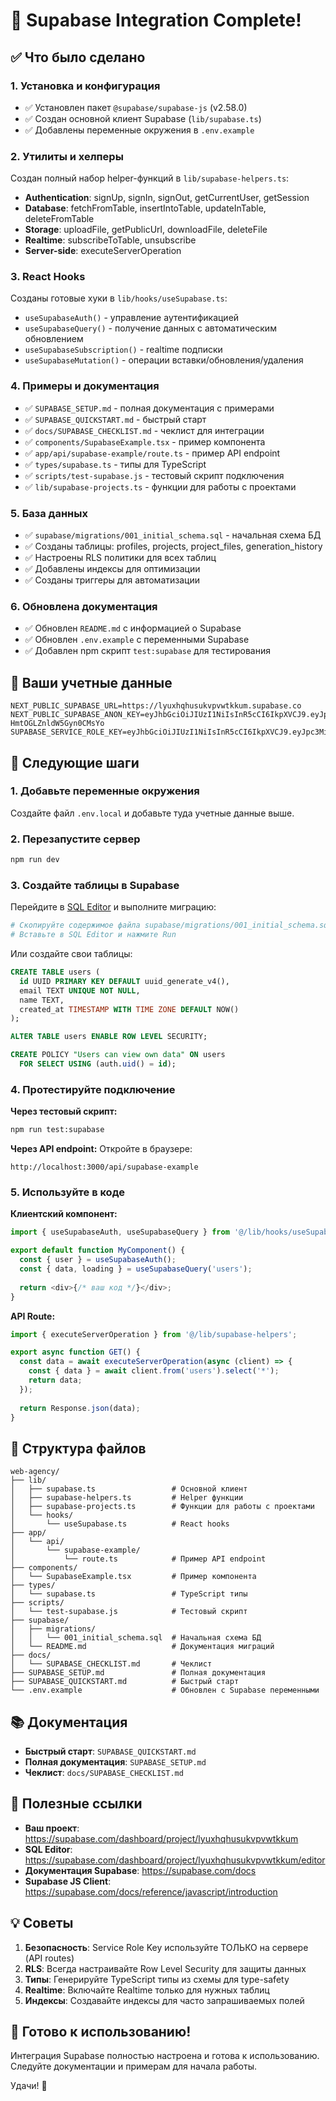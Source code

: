 # 🎉 Supabase Integration Complete!

## ✅ Что было сделано

### 1. Установка и конфигурация
- ✅ Установлен пакет `@supabase/supabase-js` (v2.58.0)
- ✅ Создан основной клиент Supabase (`lib/supabase.ts`)
- ✅ Добавлены переменные окружения в `.env.example`

### 2. Утилиты и хелперы
Создан полный набор helper-функций в `lib/supabase-helpers.ts`:
- **Authentication**: signUp, signIn, signOut, getCurrentUser, getSession
- **Database**: fetchFromTable, insertIntoTable, updateInTable, deleteFromTable
- **Storage**: uploadFile, getPublicUrl, downloadFile, deleteFile
- **Realtime**: subscribeToTable, unsubscribe
- **Server-side**: executeServerOperation

### 3. React Hooks
Созданы готовые хуки в `lib/hooks/useSupabase.ts`:
- `useSupabaseAuth()` - управление аутентификацией
- `useSupabaseQuery()` - получение данных с автоматическим обновлением
- `useSupabaseSubscription()` - realtime подписки
- `useSupabaseMutation()` - операции вставки/обновления/удаления

### 4. Примеры и документация
- ✅ `SUPABASE_SETUP.md` - полная документация с примерами
- ✅ `SUPABASE_QUICKSTART.md` - быстрый старт
- ✅ `docs/SUPABASE_CHECKLIST.md` - чеклист для интеграции
- ✅ `components/SupabaseExample.tsx` - пример компонента
- ✅ `app/api/supabase-example/route.ts` - пример API endpoint
- ✅ `types/supabase.ts` - типы для TypeScript
- ✅ `scripts/test-supabase.js` - тестовый скрипт подключения
- ✅ `lib/supabase-projects.ts` - функции для работы с проектами

### 5. База данных
- ✅ `supabase/migrations/001_initial_schema.sql` - начальная схема БД
- ✅ Созданы таблицы: profiles, projects, project_files, generation_history
- ✅ Настроены RLS политики для всех таблиц
- ✅ Добавлены индексы для оптимизации
- ✅ Созданы триггеры для автоматизации

### 6. Обновлена документация
- ✅ Обновлен `README.md` с информацией о Supabase
- ✅ Обновлен `.env.example` с переменными Supabase
- ✅ Добавлен npm скрипт `test:supabase` для тестирования

## 🔑 Ваши учетные данные

```env
NEXT_PUBLIC_SUPABASE_URL=https://lyuxhqhusukvpvwtkkum.supabase.co
NEXT_PUBLIC_SUPABASE_ANON_KEY=eyJhbGciOiJIUzI1NiIsInR5cCI6IkpXVCJ9.eyJpc3MiOiJzdXBhYmFzZSIsInJlZiI6Imx5dXhocWh1c3VrdnB2d3Rra3VtIiwicm9sZSI6ImFub24iLCJpYXQiOjE3NTkxNzM0MjAsImV4cCI6MjA3NDc0OTQyMH0.JidO0voYsPldgFiaUYwAp-HmtOGLZnldW5Gyn0CMsYo
SUPABASE_SERVICE_ROLE_KEY=eyJhbGciOiJIUzI1NiIsInR5cCI6IkpXVCJ9.eyJpc3MiOiJzdXBhYmFzZSIsInJlZiI6Imx5dXhocWh1c3VrdnB2d3Rra3VtIiwicm9sZSI6InNlcnZpY2Vfcm9sZSIsImlhdCI6MTc1OTE3MzQyMCwiZXhwIjoyMDc0NzQ5NDIwfQ.LkxzPWN_T0jMmwJGwdkYs1Pkw01cYzf_4g4oSdxQcaE
```

## 🚀 Следующие шаги

### 1. Добавьте переменные окружения
Создайте файл `.env.local` и добавьте туда учетные данные выше.

### 2. Перезапустите сервер
```bash
npm run dev
```

### 3. Создайте таблицы в Supabase
Перейдите в [SQL Editor](https://supabase.com/dashboard/project/lyuxhqhusukvpvwtkkum/editor) и выполните миграцию:

```bash
# Скопируйте содержимое файла supabase/migrations/001_initial_schema.sql
# Вставьте в SQL Editor и нажмите Run
```

Или создайте свои таблицы:
```sql
CREATE TABLE users (
  id UUID PRIMARY KEY DEFAULT uuid_generate_v4(),
  email TEXT UNIQUE NOT NULL,
  name TEXT,
  created_at TIMESTAMP WITH TIME ZONE DEFAULT NOW()
);

ALTER TABLE users ENABLE ROW LEVEL SECURITY;

CREATE POLICY "Users can view own data" ON users
  FOR SELECT USING (auth.uid() = id);
```

### 4. Протестируйте подключение

**Через тестовый скрипт:**
```bash
npm run test:supabase
```

**Через API endpoint:**
Откройте в браузере:
```
http://localhost:3000/api/supabase-example
```

### 5. Используйте в коде

**Клиентский компонент:**
```typescript
import { useSupabaseAuth, useSupabaseQuery } from '@/lib/hooks/useSupabase';

export default function MyComponent() {
  const { user } = useSupabaseAuth();
  const { data, loading } = useSupabaseQuery('users');
  
  return <div>{/* ваш код */}</div>;
}
```

**API Route:**
```typescript
import { executeServerOperation } from '@/lib/supabase-helpers';

export async function GET() {
  const data = await executeServerOperation(async (client) => {
    const { data } = await client.from('users').select('*');
    return data;
  });
  
  return Response.json(data);
}
```

## 📁 Структура файлов

```
web-agency/
├── lib/
│   ├── supabase.ts                 # Основной клиент
│   ├── supabase-helpers.ts         # Helper функции
│   ├── supabase-projects.ts        # Функции для работы с проектами
│   └── hooks/
│       └── useSupabase.ts          # React hooks
├── app/
│   └── api/
│       └── supabase-example/
│           └── route.ts            # Пример API endpoint
├── components/
│   └── SupabaseExample.tsx         # Пример компонента
├── types/
│   └── supabase.ts                 # TypeScript типы
├── scripts/
│   └── test-supabase.js            # Тестовый скрипт
├── supabase/
│   ├── migrations/
│   │   └── 001_initial_schema.sql  # Начальная схема БД
│   └── README.md                   # Документация миграций
├── docs/
│   └── SUPABASE_CHECKLIST.md       # Чеклист
├── SUPABASE_SETUP.md               # Полная документация
├── SUPABASE_QUICKSTART.md          # Быстрый старт
└── .env.example                    # Обновлен с Supabase переменными
```

## 📚 Документация

- **Быстрый старт**: `SUPABASE_QUICKSTART.md`
- **Полная документация**: `SUPABASE_SETUP.md`
- **Чеклист**: `docs/SUPABASE_CHECKLIST.md`

## 🔗 Полезные ссылки

- **Ваш проект**: https://supabase.com/dashboard/project/lyuxhqhusukvpvwtkkum
- **SQL Editor**: https://supabase.com/dashboard/project/lyuxhqhusukvpvwtkkum/editor
- **Документация Supabase**: https://supabase.com/docs
- **Supabase JS Client**: https://supabase.com/docs/reference/javascript/introduction

## 💡 Советы

1. **Безопасность**: Service Role Key используйте ТОЛЬКО на сервере (API routes)
2. **RLS**: Всегда настраивайте Row Level Security для защиты данных
3. **Типы**: Генерируйте TypeScript типы из схемы для type-safety
4. **Realtime**: Включайте Realtime только для нужных таблиц
5. **Индексы**: Создавайте индексы для часто запрашиваемых полей

## 🎯 Готово к использованию!

Интеграция Supabase полностью настроена и готова к использованию. Следуйте документации и примерам для начала работы.

Удачи! 🚀
